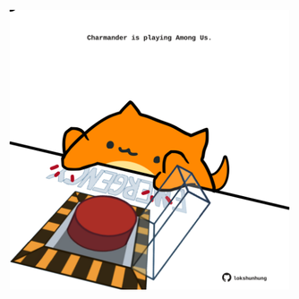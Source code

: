 <!-- built at 07/09/2022, 15:01:11 UTC -->
<p align="center">
  <img width="500" height="500" src="./ReadmeImage.svg">
</p>
